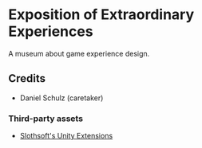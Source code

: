 # Exposition of Extraordinary Experiences
A museum about game experience design.

## Credits
- Daniel Schulz (caretaker)

### Third-party assets
- [Slothsoft's Unity Extensions](https://github.com/Faulo/UnityExtensions)
